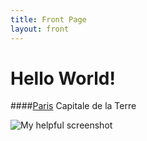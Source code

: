 ```yaml
---
title: Front Page
layout: front
---
```



Hello World!
===============

####[Paris](http://en.wikipedia.org/wiki/Paris) Capitale de la Terre

![My helpful screenshot](http://res.cloudinary.com/dypmlbrmv/image/upload/v1423167821/paris1_w1umaw.jpg)




